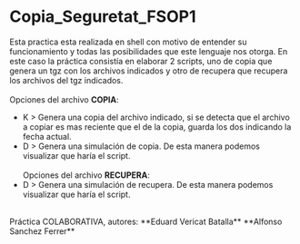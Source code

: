 # Copia_Seguretat_FSOP1
Esta practica esta realizada en shell con motivo de entender su funcionamiento y todas las posibilidades que este lenguaje nos otorga. En este caso la práctica consistía en elaborar 2 scripts, uno de copia que genera un tgz con los archivos indicados y otro de recupera que recupera los archivos del tgz indicados.    
<br>Opciones del archivo **COPIA**:
- K > Genera una copia del archivo indicado, si se detecta que el archivo a copiar es mas reciente que el de la copia, guarda los dos indicando la fecha actual.
- D > Genera una simulación de copia. De esta manera podemos visualizar que haría el script.    
<br>Opciones del archivo **RECUPERA**:
- D > Genera una simulación de recupera. De esta manera podemos visualizar que haría el script.
<br>
Práctica COLABORATIVA, autores: 
**Eduard Vericat Batalla**
**Alfonso Sanchez Ferrer**
